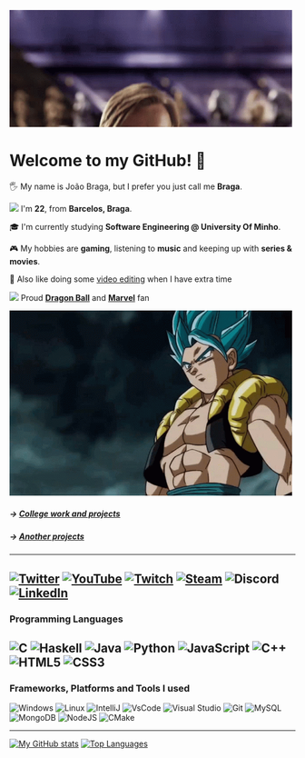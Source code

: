 ![Hello there!](/hello-there-general-kenobi.gif)

# Welcome to my GitHub! 👋

🖐️ My name is João Braga, but I prefer you just call me **Braga**.

<img height=12 src="https://upload.wikimedia.org/wikipedia/commons/thumb/5/5c/Flag_of_Portugal.svg/600px-Flag_of_Portugal.svg.png"/> I'm **22**, from **Barcelos, Braga**. 

🎓 I'm currently studying **Software Engineering @ University Of Minho**.

🎮 My hobbies are **gaming**, listening to **music** and keeping up with **series & movies**.

🎥 Also like doing some [video editing](https://www.youtube.com/c/LykiFyar "👀") when I have extra time 

 <img height=16 src="https://icons.iconarchive.com/icons/iconshock/dragonball/256/dragonball-1-icon.png" /> Proud **[Dragon Ball](https://www.youtube.com/watch?v=kkYaQ3FR7hc&ab_channel=Zeon "Great opportunity for a rickroll haha")** and **[Marvel](https://c.tenor.com/fIZ3MfEH6CYAAAAC/ok-daredevil.gif "Another great rickroll")** fan
 
 <img src=/gogeta-bringit.gif title="Bring It!"/>


##### -> [College work and projects](https://github.com/LykiFyar/stuff)
##### -> [Another projects](https://rroll.to/7bUGhz "I had to! 🤣") 

---

[![Twitter](https://img.shields.io/badge/Twitter-%231DA1F2.svg?style=for-the-badge&logo=Twitter&logoColor=white)](https://www.twitter.com/lykifyar) 
[![YouTube](https://img.shields.io/badge/YouTube-%23FF0000.svg?style=for-the-badge&logo=YouTube&logoColor=white)](https://www.youtube.com/c/LykiFyar)
[![Twitch](https://img.shields.io/badge/Twitch-9146FF?style=for-the-badge&logo=twitch&logoColor=white)](https://www.twitch.tv/lykifyar)
[![Steam](https://img.shields.io/badge/Steam-000000?style=for-the-badge&logo=steam&logoColor=white)](https://steamcommunity.com/id/LykiFyarPT/)
![Discord](https://img.shields.io/badge/LykiFyar%233843-%237289DA.svg?style=for-the-badge&logo=discord&logoColor=white)
[![LinkedIn](https://img.shields.io/badge/linkedin-%230077B5.svg?style=for-the-badge&logo=linkedin&logoColor=white)](https://www.linkedin.com/in/lykifyar/)
---

### Programming Languages

![C](https://img.shields.io/badge/C-00599C?style=for-the-badge&logo=c&logoColor=white)
![Haskell](https://img.shields.io/badge/Haskell-5D4F85?style=for-the-badge&logo=haskell&logoColor=white)
![Java](https://img.shields.io/badge/Java-ED8B00?style=for-the-badge&logo=java&logoColor=white)
![Python](https://img.shields.io/badge/python-3670A0?style=for-the-badge&logo=python&logoColor=ffdd54)
![JavaScript](https://img.shields.io/badge/javascript-%23323330.svg?style=for-the-badge&logo=javascript&logoColor=%23F7DF1E)
![C++](https://img.shields.io/badge/c++-%2300599C.svg?style=for-the-badge&logo=c%2B%2B&logoColor=white)
![HTML5](https://img.shields.io/badge/html5-%23E34F26.svg?style=for-the-badge&logo=html5&logoColor=white)
![CSS3](https://img.shields.io/badge/css3-%231572B6.svg?style=for-the-badge&logo=css3&logoColor=white)
---

### Frameworks, Platforms and Tools I used

![Windows](https://img.shields.io/badge/Windows-0078D6?style=for-the-badge&logo=windows&logoColor=white)
![Linux](https://img.shields.io/badge/Linux-FCC624?style=for-the-badge&logo=linux&logoColor=black)
![IntelliJ](https://img.shields.io/badge/IntelliJ_IDEA-000000.svg?style=for-the-badge&logo=intellij-idea&logoColor=white)
![VsCode](https://img.shields.io/badge/Visual_Studio_Code-0078D4?style=for-the-badge&logo=visual%20studio%20code&logoColor=white)
![Visual Studio](https://img.shields.io/badge/Visual%20Studio-5C2D91.svg?style=for-the-badge&logo=visual-studio&logoColor=white)
![Git](https://img.shields.io/badge/GIT-E44C30?style=for-the-badge&logo=git&logoColor=white)
![MySQL](https://img.shields.io/badge/MySQL-005C84?style=for-the-badge&logo=mysql&logoColor=white)
![MongoDB](https://img.shields.io/badge/MongoDB-%234ea94b.svg?style=for-the-badge&logo=mongodb&logoColor=white)
![NodeJS](https://img.shields.io/badge/node.js-6DA55F?style=for-the-badge&logo=node.js&logoColor=white)
![CMake](https://img.shields.io/badge/CMake-%23008FBA.svg?style=for-the-badge&logo=cmake&logoColor=white)

---

[![My GitHub stats](https://github-readme-stats.vercel.app/api?username=LykiFyar&theme=codeSTACKr&count_private=true&hide=contribs&hide_border=true)](https://github.com/anuraghazra/github-readme-stats)
[![Top Languages](https://github-readme-stats.vercel.app/api/top-langs/?username=LykiFyar&theme=codeSTACKr&layout=compact&hide_border=true)](https://github.com/anuraghazra/github-readme-stats)


<!--
**LykiFyar/LykiFyar** is a ✨ _special_ ✨ repository because its `README.md` (this file) appears on your GitHub profile.
-->
